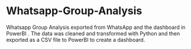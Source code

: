 # Whatsapp-Group-Analysis
Whatsapp Group Analysis exported from WhatsApp and the dashboard in PowerBI . The data was cleaned and transformed with Python and then exported as a CSV file to PowerBI to create a dashboard.
